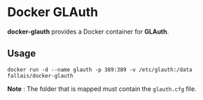 # Docker GLAuth

**docker-glauth** provides a Docker container for **GLAuth**.

## Usage

`docker run -d --name glauth -p 389:389 -v /etc/glauth:/data fallais/docker-glauth`

**Note** : The folder that is mapped must contain the `glauth.cfg` file.
